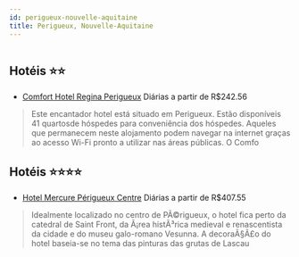```yaml
---
id: perigueux-nouvelle-aquitaine
title: Perigueux, Nouvelle-Aquitaine
---
```


<center><img src="http://photos.hotelbeds.com/giata/10/107859/107859a_hb_a_004.jpg" alt="" /></center>


## Hotéis ⭐️⭐️

-    [Comfort Hotel Regina Perigueux](https://www.hurb.com/aud/https://www.hurb.com/hoteis/perigueux/comfort-hotel-regina-perigueux-JNP-JP070399?cmp=18055) Diárias a partir de R$242.56
   > Este encantador hotel está situado em Perigueux. Estão disponíveis 41 quartosde hóspedes para conveniência dos hóspedes. Aqueles que permanecem neste alojamento podem navegar na internet graças ao acesso Wi-Fi pronto a utilizar nas áreas públicas. O Comfo

## Hotéis ⭐️⭐️⭐️⭐️

-    [Hotel Mercure Périgueux Centre](https://www.hurb.com/aud/https://www.hurb.com/hoteis/perigueux/hotel-mercure-perigueux-centre-JNP-JP735153?cmp=18055) Diárias a partir de R$407.55
   > Idealmente localizado no centro de PÃ©rigueux, o hotel fica perto da catedral de Saint Front, da Ã¡rea histÃ³rica medieval e renascentista da cidade e do museu galo-romano Vesunna. A decoraÃ§Ã£o do hotel baseia-se no tema das pinturas das grutas de Lascau
